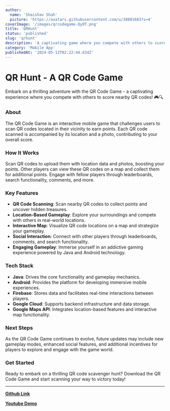 ```yaml
---
author:
  name: 'Shaishav Shah'
  picture: 'https://avatars.githubusercontent.com/u/38801683?v=4'
coverImage: '/images/qrcodegame-QyOT.png'
title: 'QRHunt'
status: 'published'
slug: 'qrhunt'
description: 'A captivating game where you compete with others to score nearby QR codes!'
category: 'Mobile App'
publishedAt: '2024-05-12T02:22:44.634Z'
---
```


# **QR Hunt - A QR Code Game**

Embark on a thrilling adventure with the QR Code Game - a captivating experience where you compete with others to score nearby QR codes! 🎮🔍

### **About**

The QR Code Game is an interactive mobile game that challenges users to scan QR codes located in their vicinity to earn points. Each QR code scanned is accompanied by its location and a photo, contributing to your overall score.

### **How It Works**

Scan QR codes to upload them with location data and photos, boosting your points. Other players can view these QR codes on a map and collect them for additional points. Engage with fellow players through leaderboards, search functionality, comments, and more.

### **Key Features**

- **QR Code Scanning**: Scan nearby QR codes to collect points and uncover hidden treasures.
- **Location-Based Gameplay**: Explore your surroundings and compete with others in real-world locations.
- **Interactive Map**: Visualize QR code locations on a map and strategize your gameplay.
- **Social Interaction**: Connect with other players through leaderboards, comments, and search functionality.
- **Engaging Gameplay**: Immerse yourself in an addictive gaming experience powered by Java and Android technology.

### **Tech Stack**

- **Java**: Drives the core functionality and gameplay mechanics.
- **Android**: Provides the platform for developing immersive mobile experiences.
- **Firebase**: Stores data and facilitates real-time interactions between players.
- **Google Cloud**: Supports backend infrastructure and data storage.
- **Google Maps API**: Integrates location-based features and interactive map functionality.

### **Next Steps**

As the QR Code Game continues to evolve, future updates may include new gameplay modes, enhanced social features, and additional incentives for players to explore and engage with the game world.

### **Get Started**

Ready to embark on a thrilling QR code scavenger hunt? Download the QR Code Game and start scanning your way to victory today!

---

[**Github Link**](https://github.com/CMPUT301W22T23/QR-Code-Game)

[**Youtube Demo**](https://youtu.be/Q3I8YGoff-s?si=x63j92H71DgGosVA)